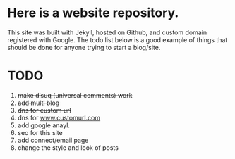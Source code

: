 # Here is a website repository.
This site was built with Jekyll, hosted on Github, and custom domain registered with Google.
The todo list below is a good example of things that should be done for anyone trying to start a blog/site.

# TODO
1. ~~make disuq (universal comments) work~~
2. ~~add multi blog~~
3. ~~dns for custom url~~
4. dns for www.customurl.com
5. add google anayl.
6. seo for this site
7. add connect/email page
8. change the style and look of posts

